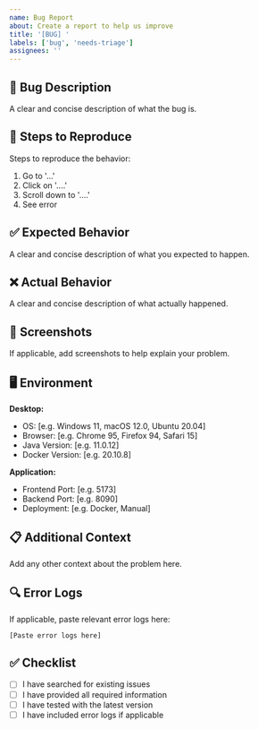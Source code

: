 ```yaml
---
name: Bug Report
about: Create a report to help us improve
title: '[BUG] '
labels: ['bug', 'needs-triage']
assignees: ''
---
```


## 🐛 Bug Description
A clear and concise description of what the bug is.

## 🔄 Steps to Reproduce
Steps to reproduce the behavior:
1. Go to '...'
2. Click on '....'
3. Scroll down to '....'
4. See error

## ✅ Expected Behavior
A clear and concise description of what you expected to happen.

## ❌ Actual Behavior
A clear and concise description of what actually happened.

## 📸 Screenshots
If applicable, add screenshots to help explain your problem.

## 🖥️ Environment
**Desktop:**
- OS: [e.g. Windows 11, macOS 12.0, Ubuntu 20.04]
- Browser: [e.g. Chrome 95, Firefox 94, Safari 15]
- Java Version: [e.g. 11.0.12]
- Docker Version: [e.g. 20.10.8]

**Application:**
- Frontend Port: [e.g. 5173]
- Backend Port: [e.g. 8090]
- Deployment: [e.g. Docker, Manual]

## 📋 Additional Context
Add any other context about the problem here.

## 🔍 Error Logs
If applicable, paste relevant error logs here:

```
[Paste error logs here]
```

## ✅ Checklist
- [ ] I have searched for existing issues
- [ ] I have provided all required information
- [ ] I have tested with the latest version
- [ ] I have included error logs if applicable
